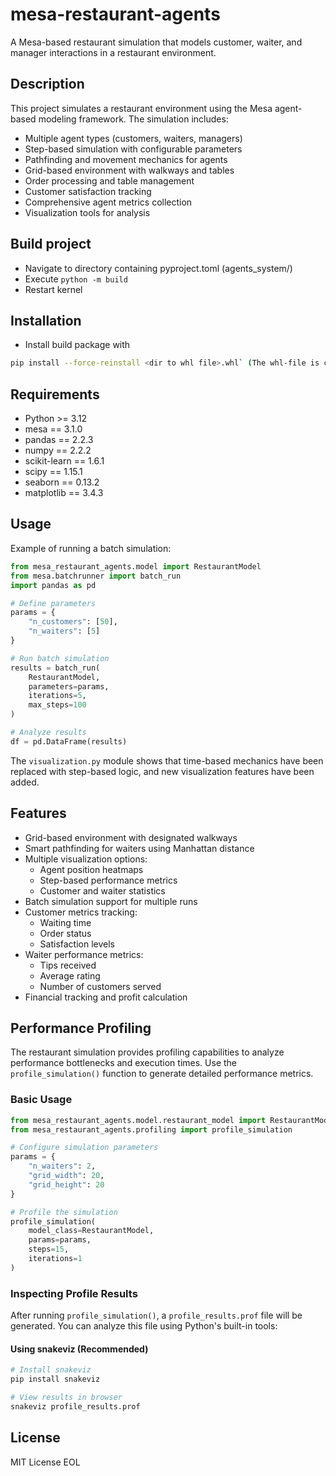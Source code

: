 # mesa-restaurant-agents

A Mesa-based restaurant simulation that models customer, waiter, and manager interactions in a restaurant environment.

## Description

This project simulates a restaurant environment using the Mesa agent-based modeling framework. The simulation includes:

- Multiple agent types (customers, waiters, managers)
- Step-based simulation with configurable parameters
- Pathfinding and movement mechanics for agents
- Grid-based environment with walkways and tables
- Order processing and table management
- Customer satisfaction tracking
- Comprehensive agent metrics collection
- Visualization tools for analysis

## Build project
 
* Navigate to directory containing pyproject.toml (agents_system/)
* Execute `python -m build`
* Restart kernel

## Installation

* Install build package with 
```bash
pip install --force-reinstall <dir to whl file>.whl` (The whl-file is created in the dist/-folder)
```

## Requirements
* Python >= 3.12
* mesa == 3.1.0
* pandas == 2.2.3
* numpy == 2.2.2
* scikit-learn == 1.6.1
* scipy == 1.15.1
* seaborn == 0.13.2
* matplotlib == 3.4.3

## Usage
Example of running a batch simulation:

```python
from mesa_restaurant_agents.model import RestaurantModel
from mesa.batchrunner import batch_run
import pandas as pd

# Define parameters
params = {
    "n_customers": [50],
    "n_waiters": [5]
}

# Run batch simulation
results = batch_run(
    RestaurantModel,
    parameters=params,
    iterations=5,
    max_steps=100
)

# Analyze results
df = pd.DataFrame(results)
```

The `visualization.py` module shows that time-based mechanics have been replaced with step-based logic, and new visualization features have been added.

## Features
* Grid-based environment with designated walkways
* Smart pathfinding for waiters using Manhattan distance
* Multiple visualization options:
  - Agent position heatmaps
  - Step-based performance metrics
  - Customer and waiter statistics
* Batch simulation support for multiple runs
* Customer metrics tracking:
  - Waiting time
  - Order status
  - Satisfaction levels
* Waiter performance metrics:
  - Tips received
  - Average rating
  - Number of customers served
* Financial tracking and profit calculation

## Performance Profiling

The restaurant simulation provides profiling capabilities to analyze performance bottlenecks and execution times. Use the `profile_simulation()` function to generate detailed performance metrics.

### Basic Usage

```python
from mesa_restaurant_agents.model.restaurant_model import RestaurantModel
from mesa_restaurant_agents.profiling import profile_simulation

# Configure simulation parameters
params = {
    "n_waiters": 2,
    "grid_width": 20,
    "grid_height": 20
}

# Profile the simulation
profile_simulation(
    model_class=RestaurantModel,
    params=params,
    steps=15,
    iterations=1
)
```

### Inspecting Profile Results

After running `profile_simulation()`, a `profile_results.prof` file will be generated. You can analyze this file using Python's built-in tools:

#### Using snakeviz (Recommended)
```bash
# Install snakeviz
pip install snakeviz

# View results in browser
snakeviz profile_results.prof
```


## License
MIT License EOL